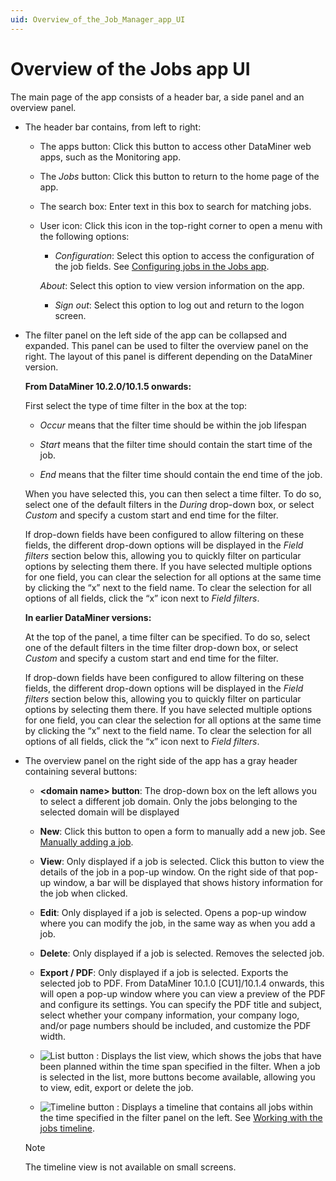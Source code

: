 ```yaml
---
uid: Overview_of_the_Job_Manager_app_UI
---
```


# Overview of the Jobs app UI

The main page of the app consists of a header bar, a side panel and an overview panel.

- The header bar contains, from left to right:

  - The apps button: Click this button to access other DataMiner web apps, such as the Monitoring app.

  - The *Jobs* button: Click this button to return to the home page of the app.

  - The search box: Enter text in this box to search for matching jobs.

  - User icon: Click this icon in the top-right corner to open a menu with the following options:

    - *Configuration*: Select this option to access the configuration of the job fields. See [Configuring jobs in the Jobs app](xref:Configuring_jobs_in_the_Job_Manager_app).

     *About*: Select this option to view version information on the app.

    - *Sign out*: Select this option to log out and return to the logon screen.

- The filter panel on the left side of the app can be collapsed and expanded. This panel can be used to filter the overview panel on the right. The layout of this panel is different depending on the DataMiner version.

  **From DataMiner 10.2.0/10.1.5 onwards:**

  First select the type of time filter in the box at the top:

  - *Occur* means that the filter time should be within the job lifespan

  - *Start* means that the filter time should contain the start time of the job.

  - *End* means that the filter time should contain the end time of the job.

  When you have selected this, you can then select a time filter. To do so, select one of the default filters in the *During* drop-down box, or select *Custom* and specify a custom start and end time for the filter.

  If drop-down fields have been configured to allow filtering on these fields, the different drop-down options will be displayed in the *Field filters* section below this, allowing you to quickly filter on particular options by selecting them there. If you have selected multiple options for one field, you can clear the selection for all options at the same time by clicking the “x” next to the field name. To clear the selection for all options of all fields, click the “x” icon next to *Field filters*.

  **In earlier DataMiner versions:**

   At the top of the panel, a time filter can be specified. To do so, select one of the default filters in the time filter drop-down box, or select *Custom* and specify a custom start and end time for the filter.

   If drop-down fields have been configured to allow filtering on these fields, the different drop-down options will be displayed in the *Field filters* section below this, allowing you to quickly filter on particular options by selecting them there. If you have selected multiple options for one field, you can clear the selection for all options at the same time by clicking the “x” next to the field name. To clear the selection for all options of all fields, click the “x” icon next to *Field filters*.

- The overview panel on the right side of the app has a gray header containing several buttons:

  - **\<domain name> button**: The drop-down box on the left allows you to select a different job domain. Only the jobs belonging to the selected domain will be displayed

  - **New**: Click this button to open a form to manually add a new job. See [Manually adding a job](xref:Manually_adding_a_job).

  - **View**: Only displayed if a job is selected. Click this button to view the details of the job in a pop-up window. On the right side of that pop-up window, a bar will be displayed that shows history information for the job when clicked.

  - **Edit**: Only displayed if a job is selected. Opens a pop-up window where you can modify the job, in the same way as when you add a job.

  - **Delete**: Only displayed if a job is selected. Removes the selected job.

  - **Export / PDF**: Only displayed if a job is selected. Exports the selected job to PDF. From DataMiner 10.1.0 \[CU1\]/10.1.4 onwards, this will open a pop-up window where you can view a preview of the PDF and configure its settings. You can specify the PDF title and subject, select whether your company information, your company logo, and/or page numbers should be included, and customize the PDF width.

  - ![List button](~/user-guide/images/JobsX_list.png) : Displays the list view, which shows the jobs that have been planned within the time span specified in the filter. When a job is selected in the list, more buttons become available, allowing you to view, edit, export or delete the job.

  - ![Timeline button](~/user-guide/images/JobsX_timeline.png) : Displays a timeline that contains all jobs within the time specified in the filter panel on the left. See [Working with the jobs timeline](xref:Working_with_the_jobs_timeline).

  > [!NOTE]
  > The timeline view is not available on small screens.
